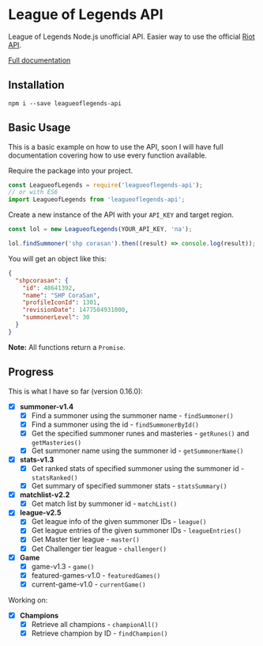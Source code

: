 # League of Legends API
League of Legends Node.js unofficial API. Easier way to use the official [Riot API](https://developer.riotgames.com/).

[Full documentation](https://corasan.gitbooks.io/league-of-legends-api/content/)

## Installation
`npm i --save leagueoflegends-api`

## Basic Usage
This is a basic example on how to use the API, soon I will have full documentation covering how to use every function available.

Require the package into your project.
```javascript
const LeagueofLegends = require('leagueoflegends-api');
// or with ES6
import LeagueofLegends from 'leagueoflegends-api';
```

Create a new instance of the API with your `API_KEY` and target region.
```javascript
const lol = new LeagueofLegends(YOUR_API_KEY, 'na');

lol.findSummoner('shp corasan').then((result) => console.log(result));
```
You will get an object like this:
```json
{
  "shpcorasan": {
    "id": 48641392,
    "name": "SHP CoraSan",
    "profileIconId": 1301,
    "revisionDate": 1477504931000,
    "summonerLevel": 30
  }
}
```
**Note:** All functions return a `Promise`.

## Progress
This is what I have so far (version 0.16.0):
- [x] **summoner-v1.4**
  - [x] Find a summoner using the summoner name - `findSummoner()`
  - [x] Find a summoner using the id - `findSummonerById()`
  - [x] Get the specified summoner runes and masteries - `getRunes()` and `getMasteries()`
  - [x] Get summoner name using the summoner id - `getSummonerName()`

- [x] **stats-v1.3**
  - [x] Get ranked stats of specified summoner using the summoner id - `statsRanked()`
  - [x] Get summary of specified summoner stats - `statsSummary()`

- [x] **matchlist-v2.2**
  - [x] Get match list by summoner id - `matchList()`

- [x] **league-v2.5**
  - [x] Get league info of the given summoner IDs - `league()`
  - [x] Get league entries of the given summoner IDs - `leagueEntries()`
  - [x] Get Master tier league - `master()`
  - [x] Get Challenger tier league - `challenger()`

- [x] **Game**
  - [x] game-v1.3 - `game()`
  - [x] featured-games-v1.0 - `featuredGames()`
  - [x] current-game-v1.0 - `currentGame()`

Working on:
- [x] **Champions**
  - [x] Retrieve all champions - `championAll()`
  - [x] Retrieve champion by ID - `findChampion()`
